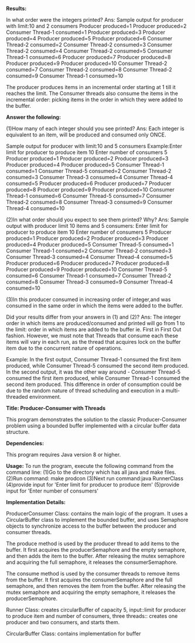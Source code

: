 
**Results:**

In what order were the integers printed?
Ans: Sample output for producer with limit:10 and 2 consumers
Producer produced=1
Producer produced=2
Consumer Thread-1 consumed=1
Producer produced=3
Producer produced=4
Producer produced=5
Producer produced=6
Consumer Thread-2 consumed=2
Consumer Thread-2 consumed=3
Consumer Thread-2 consumed=4
Consumer Thread-2 consumed=5
Consumer Thread-1 consumed=6
Producer produced=7
Producer produced=8
Producer produced=9
Producer produced=10
Consumer Thread-2 consumed=7
Consumer Thread-2 consumed=8
Consumer Thread-2 consumed=9
Consumer Thread-1 consumed=10

The producer produces items in an incremental order starting at 1 till it reaches the limit. The Consumer threads also consume the items in the incremental order: picking items in the order in which they were added to the buffer. 

**Answer the following:**

(1)How many of each integer should you see printed?
Ans: Each integer is equivalent to an item, will be produced and consumed only ONCE.

Sample output for producer with limit:10 and 5 consumers
Example:Enter limit for producer to produce item
10
Enter number of consumers
5
Producer produced=1
Producer produced=2
Producer produced=3
Producer produced=4
Producer produced=5
Consumer Thread-1 consumed=1
Consumer Thread-5 consumed=2
Consumer Thread-2 consumed=3
Consumer Thread-3 consumed=4
Consumer Thread-4 consumed=5
Producer produced=6
Producer produced=7
Producer produced=8
Producer produced=9
Producer produced=10
Consumer Thread-1 consumed=6
Consumer Thread-5 consumed=7
Consumer Thread-2 consumed=8
Consumer Thread-3 consumed=9
Consumer Thread-4 consumed=10

(2)In what order should you expect to see them printed? Why?
Ans: Sample output with producer limit 10 items and 5 consumers:
Enter limit for producer to produce item
10
Enter number of consumers
5
Producer produced=1
Producer produced=2
Producer produced=3
Producer produced=4
Producer produced=5
Consumer Thread-5 consumed=1
Consumer Thread-1 consumed=2
Consumer Thread-2 consumed=3
Consumer Thread-3 consumed=4
Consumer Thread-4 consumed=5
Producer produced=6
Producer produced=7
Producer produced=8
Producer produced=9
Producer produced=10
Consumer Thread-5 consumed=6
Consumer Thread-1 consumed=7
Consumer Thread-2 consumed=8
Consumer Thread-3 consumed=9
Consumer Thread-4 consumed=10

(3)In this producer consumed in increasing order of integer,and was consumed in the same order in which the items were added to the buffer. 

Did your results differ from your answers in (1) and (2)?
Ans: 
The integer order in which items are produced/consumed and printed will go from 1 to the limit: order in which items are added to the buffer ie. First in First Out fashion.
However, we must note that Threads that consume each these items will vary in each run, as the thread that acquires lock on the buffer item due to the concurrent nature of operations.

Example: In the first output, Consumer Thread-1 consumed the first item produced, while Consumer Thread-5 consumed the second item produced. In the second output, it was the other way around - Consumer Thread-5 consumed the first item produced, while Consumer Thread-1 consumed the second item produced. This difference in order of consumption could be due to the random nature of thread scheduling and execution in a multi-threaded environment.

**Title: Producer-Consumer with Threads**

This program demonstrates the solution to the classic Producer-Consumer problem using a bounded buffer implemented with a circular buffer data structure.

**Dependencies:**

This program requires Java version 8 or higher.

**Usage:**
To run the program, execute the following command from the command line:
(1)Go to the directory which has all java and make files.
(2)Run command: make prodcon
(3)Next run command:java RunnerClass 
(4)provide input for 'Enter limit for producer to produce item'
(5)provide input for 'Enter number of consumers'

**Implementation Details:**

ProducerConsumer Class: contains the main logic of the program. It uses a CircularBuffer class to implement the bounded buffer, and uses Semaphore objects to synchronize access to the buffer between the producer and consumer threads.

The produce method is used by the producer thread to add items to the buffer. It first acquires the producerSemaphore and the empty semaphore, and then adds the item to the buffer. After releasing the mutex semaphore and acquiring the full semaphore, it releases the consumerSemaphore.

The consume method is used by the consumer threads to remove items from the buffer. It first acquires the consumerSemaphore and the full semaphore, and then removes the item from the buffer. After releasing the mutex semaphore and acquiring the empty semaphore, it releases the producerSemaphore.

Runner Class: creates circularBuffer of capacity 5,
input::limit for producer to produce item and number of consumers,
three threads:: creates one producer and two consumers, and starts them.

CircularBuffer Class: contains implementation for buffer
